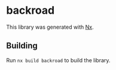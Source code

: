 # backroad

This library was generated with [Nx](https://nx.dev).

## Building

Run `nx build backroad` to build the library.
